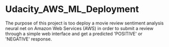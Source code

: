 # Udacity_AWS_ML_Deployment
The purpose of this project is too deploy a movie review sentiment analysis neural net on Amazon Web Services (AWS) in order to submit a review through a simple
web interface and get a predicted 'POSITIVE' or 'NEGATIVE' response.
